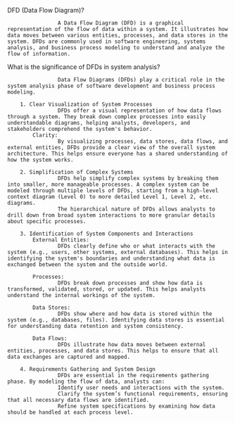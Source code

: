 DFD (Data Flow Diagram)?

                    A Data Flow Diagram (DFD) is a graphical representation of the flow of data within a system. It illustrates how data moves between various entities, processes, and data stores in the system. DFDs are commonly used in software engineering, systems analysis, and business process modeling to understand and analyze the flow of information.

What is the significance of DFDs in system analysis?

                    Data Flow Diagrams (DFDs) play a critical role in the system analysis phase of software development and business process modeling.

        1. Clear Visualization of System Processes
                    DFDs offer a visual representation of how data flows through a system. They break down complex processes into easily understandable diagrams, helping analysts, developers, and stakeholders comprehend the system's behavior.
            Clarity: 
                    By visualizing processes, data stores, data flows, and external entities, DFDs provide a clear view of the overall system architecture. This helps ensure everyone has a shared understanding of how the system works.

        2. Simplification of Complex Systems
                    DFDs help simplify complex systems by breaking them into smaller, more manageable processes. A complex system can be modeled through multiple levels of DFDs, starting from a high-level context diagram (Level 0) to more detailed Level 1, Level 2, etc. diagrams.
                    The hierarchical nature of DFDs allows analysts to drill down from broad system interactions to more granular details about specific processes.

        3. Identification of System Components and Interactions
            External Entities:
                    DFDs clearly define who or what interacts with the system (e.g., users, other systems, external databases). This helps in identifying the system's boundaries and understanding what data is exchanged between the system and the outside world.

            Processes:
                    DFDs break down processes and show how data is transformed, validated, stored, or updated. This helps analysts understand the internal workings of the system.

            Data Stores:
                    DFDs show where and how data is stored within the system (e.g., databases, files). Identifying data stores is essential for understanding data retention and system consistency.

            Data Flows:
                    DFDs illustrate how data moves between external entities, processes, and data stores. This helps to ensure that all data exchanges are captured and mapped.

        4. Requirements Gathering and System Design
                    DFDs are essential in the requirements gathering phase. By modeling the flow of data, analysts can:
                    Identify user needs and interactions with the system.
                    Clarify the system’s functional requirements, ensuring that all necessary data flows are identified.
                    Refine system specifications by examining how data should be handled at each process level.